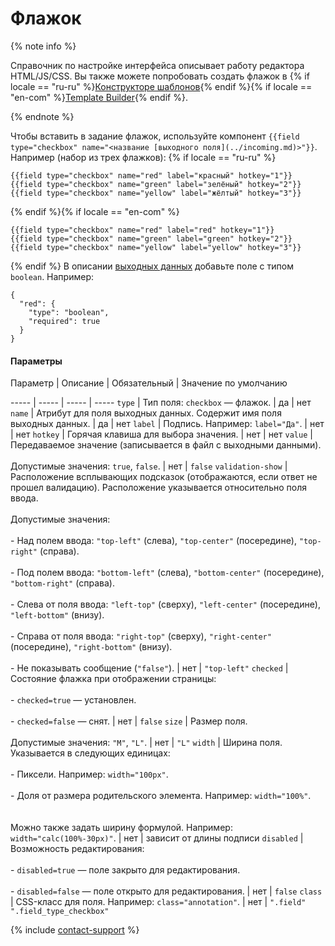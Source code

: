 # Флажок

{% note info %}

Справочник по настройке интерфейса описывает работу редактора HTML/JS/CSS. Вы также можете попробовать создать флажок в {% if locale == "ru-ru" %}[Конструкторе шаблонов](https://toloka.ai/ru/docs/template-builder/reference/field.checkbox){% endif %}{% if locale == "en-com" %}[Template Builder](https://toloka.ai/en/docs/template-builder/reference/field.checkbox){% endif %}.

{% endnote %}


Чтобы вставить в задание флажок, используйте компонент `{{field type="checkbox" name="<название [выходного поля](../incoming.md)>"}}`. Например (набор из трех флажков):
 {% if locale == "ru-ru" %}
```no-highlight
{{field type="checkbox" name="red" label="красный" hotkey="1"}}
{{field type="checkbox" name="green" label="зелёный" hotkey="2"}}
{{field type="checkbox" name="yellow" label="жёлтый" hotkey="3"}}
```
{% endif %}{% if locale == "en-com" %}
```no-highlight
{{field type="checkbox" name="red" label="red" hotkey="1"}}
{{field type="checkbox" name="green" label="green" hotkey="2"}}
{{field type="checkbox" name="yellow" label="yellow" hotkey="3"}}
```
{% endif %}
В описании [выходных данных](../incoming.md) добавьте поле с типом `boolean`. Например:
```no-highlight
{
  "red": {
    "type": "boolean",
    "required": true
  }
}
```

#### Параметры


Параметр
 |
Описание
 |
Обязательный
 |
Значение по умолчанию

----- | ----- | ----- | -----
``` type ``` | Тип поля: `checkbox` — флажок. | да | нет
``` name ``` | Атрибут для поля выходных данных. Содержит имя поля выходных данных. | да | нет
``` label ``` | Подпись. Например: `label="Да"`. | нет | нет
``` hotkey ``` | Горячая клавиша для выбора значения. | нет | нет
``` value ``` | Передаваемое значение (записывается в файл с выходными данными).<br/><br/>Допустимые значения: `true`, `false`. | нет | ``` false ```
``` validation-show ``` | Расположение всплывающих подсказок (отображаются, если ответ не прошел валидацию). Расположение указывается относительно поля ввода.<br/><br/>Допустимые значения:<br/><br/>- Над полем ввода: `"top-left"` (слева), `"top-center"` (посередине), `"top-right"` (справа).<br/>    <br/>- Под полем ввода: `"bottom-left"` (слева), `"bottom-center"` (посередине), `"bottom-right"` (справа).<br/>    <br/>- Слева от поля ввода: `"left-top"` (сверху), `"left-center"` (посередине), `"left-bottom"` (внизу).<br/>    <br/>- Справа от поля ввода: `"right-top"` (сверху), `"right-center"` (посередине), `"right-bottom"` (внизу).<br/>    <br/>- Не показывать сообщение (`"false"`). | нет | ``` "top-left" ```
``` checked ``` | Состояние флажка при отображении страницы:<br/><br/>- `checked=true` — установлен.<br/>    <br/>- `checked=false` — снят. | нет | ``` false ```
``` size ``` | Размер поля.<br/><br/>Допустимые значения: `"M"`, `"L"`. | нет | ``` "L" ```
``` width ``` | Ширина поля. Указывается в следующих единицах:<br/><br/>- Пиксели. Например: `width="100px"`.<br/>    <br/>- Доля от размера родительского элемента. Например: `width="100%"`.<br/>    <br/><br/>Можно также задать ширину формулой. Например: `width="calc(100%-30px)"`. | нет | зависит от длины подписи
``` disabled ``` | Возможность редактирования:<br/><br/>- `disabled=true` — поле закрыто для редактирования.<br/>    <br/>- `disabled=false` — поле открыто для редактирования. | нет | ``` false ```
``` class ``` | CSS-класс для поля. Например: `class="annotation"`. | нет | ``` ".field" ".field_type_checkbox" ```

{% include [contact-support](../../_includes/contact-support-help.md) %}